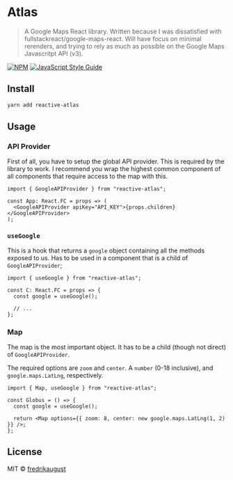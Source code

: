 # Atlas

> A Google Maps React library. Written because I was dissatisfied with fullstackreact/google-maps-react. Will have focus on minimal rerenders, and trying to rely as much as possible on the Google Maps Javascritpt API (v3).

[![NPM](https://img.shields.io/npm/v/reactive-atlas.svg)](https://www.npmjs.com/package/reactive-atlas) [![JavaScript Style Guide](https://img.shields.io/badge/code_style-standard-brightgreen.svg)](https://standardjs.com)

## Install

```bash
yarn add reactive-atlas
```

## Usage

### API Provider

First of all, you have to setup the global API provider. This is required by
the library to work. I recommend you wrap the highest common component of all
components that require access to the map with this.

```tsx
import { GoogleAPIProvider } from "reactive-atlas";

const App: React.FC = props => (
  <GoogleAPIProvider apiKey="API_KEY">{props.children}</GoogleAPIProvider>
);
```

### `useGoogle`

This is a hook that returns a `google` object containing all the methods
exposed to us. Has to be used in a component that is a child of
`GoogleAPIProvider`;

```tsx
import { useGoogle } from "reactive-atlas";

const C: React.FC = props => {
  const google = useGoogle();

  // ...
};
```

### Map

The map is the most important object. It has to be a child (though not
direct) of `GoogleAPIProvider`.

The required options are `zoom` and `center`. A `number` (0-18 inclusive),
and `google.maps.LatLng`, respectively.

```tsx
import { Map, useGoogle } from "reactive-atlas";

const Globus = () => {
  const google = useGoogle();

  return <Map options={{ zoom: 8, center: new google.maps.LatLng(1, 2) }} />;
};
```

## License

MIT © [fredrikaugust](https://github.com/fredrikaugust)
